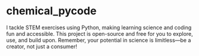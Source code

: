 # chemical_pycode
I tackle STEM exercises using Python, making learning science and coding fun and accessible. This project is open-source and free for you to explore, use, and build upon. Remember, your potential in science is limitless—be a creator, not just a consumer!
